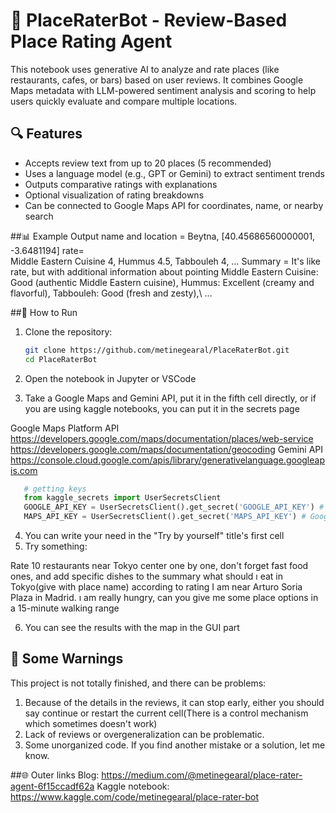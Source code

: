 # 📍 PlaceRaterBot - Review-Based Place Rating Agent

This notebook uses generative AI to analyze and rate places (like restaurants, cafes, or bars) based on user reviews. It combines Google Maps metadata with LLM-powered sentiment analysis and scoring to help users quickly evaluate and compare multiple locations.

## 🔍 Features

- Accepts review text from up to 20 places (5 recommended)
- Uses a language model (e.g., GPT or Gemini) to extract sentiment trends
- Outputs comparative ratings with explanations
- Optional visualization of rating breakdowns
- Can be connected to Google Maps API for coordinates, name, or nearby search
  
##📊 Example Output
name and location = Beytna, [40.45686560000001, -3.6481194]
rate=  
Middle Eastern Cuisine 4,
Hummus 4.5,
Tabbouleh 4, …
Summary = It's like rate, but with additional information about pointing 
Middle Eastern Cuisine: Good (authentic Middle Eastern cuisine), 
Hummus: Excellent (creamy and flavorful),
Tabbouleh: Good (fresh and zesty),\ …

##🚀 How to Run
1. Clone the repository:

   ```bash
   git clone https://github.com/metinegearal/PlaceRaterBot.git
   cd PlaceRaterBot
   ```
2. Open the notebook in Jupyter or VSCode
3. Take a Google Maps and Gemini API, put it in the fifth cell directly, or if you are using kaggle notebooks, you can put it in the secrets page
   
Google Maps Platform API
https://developers.google.com/maps/documentation/places/web-service
https://developers.google.com/maps/documentation/geocoding
Gemini API
https://console.cloud.google.com/apis/library/generativelanguage.googleapis.com

```python
   # getting keys
   from kaggle_secrets import UserSecretsClient
   GOOGLE_API_KEY = UserSecretsClient().get_secret('GOOGLE_API_KEY') # gemini's key
   MAPS_API_KEY = UserSecretsClient().get_secret('MAPS_API_KEY') # Google Maps Platform API, dont forget to enable geocoding and    
```

4. You can write your need in the "Try by yourself" title's first cell 
5. Try something:

Rate 10 restaurants near Tokyo center one by one, don't forget fast food ones, and add specific dishes to the summary
what should ı eat in Tokyo(give with place name) according to rating
I am near Arturo Soria Plaza in Madrid. ı am really hungry, can you give me some place options in a 15-minute walking range

6. You can see the results with the map in the GUI part

## 📓 Some Warnings
This project is not totally finished, and there can be problems:
1. Because of the details in the reviews, it can stop early, either you should say continue or restart the current cell(There is a control mechanism which sometimes doesn't work)
2. Lack of reviews or overgeneralization can be problematic.
3. Some unorganized code.
If you find another mistake or a solution, let me know.

##🌐 Outer links
Blog: https://medium.com/@metinegearal/place-rater-agent-6f15ccadf62a
Kaggle notebook: https://www.kaggle.com/code/metinegearal/place-rater-bot
